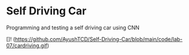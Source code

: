 # Self Driving Car
 Programming and testing a self driving car using CNN

[]! (https://github.com/AyushTCD/Self-Driving-Car/blob/main/code/lab-07/cardriving.gif)
